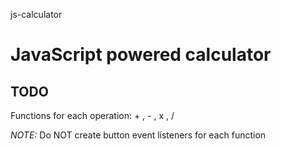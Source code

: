 js-calculator
# JavaScript powered calculator

## TODO
Functions for each operation: + , - , x , /
  
_NOTE:_ Do NOT create button event listeners for each function